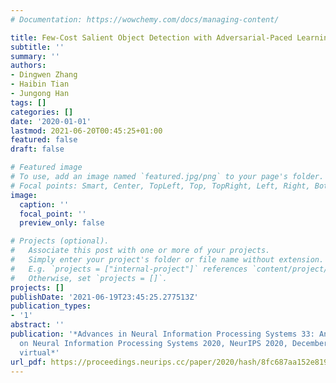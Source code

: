 ```yaml
---
# Documentation: https://wowchemy.com/docs/managing-content/

title: Few-Cost Salient Object Detection with Adversarial-Paced Learning
subtitle: ''
summary: ''
authors:
- Dingwen Zhang
- Haibin Tian
- Jungong Han
tags: []
categories: []
date: '2020-01-01'
lastmod: 2021-06-20T00:45:25+01:00
featured: false
draft: false

# Featured image
# To use, add an image named `featured.jpg/png` to your page's folder.
# Focal points: Smart, Center, TopLeft, Top, TopRight, Left, Right, BottomLeft, Bottom, BottomRight.
image:
  caption: ''
  focal_point: ''
  preview_only: false

# Projects (optional).
#   Associate this post with one or more of your projects.
#   Simply enter your project's folder or file name without extension.
#   E.g. `projects = ["internal-project"]` references `content/project/deep-learning/index.md`.
#   Otherwise, set `projects = []`.
projects: []
publishDate: '2021-06-19T23:45:25.277513Z'
publication_types:
- '1'
abstract: ''
publication: '*Advances in Neural Information Processing Systems 33: Annual Conference
  on Neural Information Processing Systems 2020, NeurIPS 2020, December 6-12, 2020,
  virtual*'
url_pdf: https://proceedings.neurips.cc/paper/2020/hash/8fc687aa152e8199fe9e73304d407bca-Abstract.html
---
```

